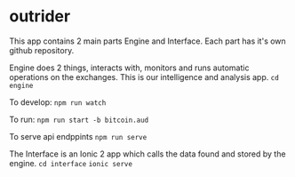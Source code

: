 # outrider

This app contains 2 main parts Engine and Interface. Each part has it's own github repository.

Engine does 2 things, interacts with, monitors and runs automatic operations on the exchanges. This is our intelligence and analysis app.
`cd engine`

To develop:
`npm run watch`

To run:
`npm run start -b bitcoin.aud`

To serve api endppints
`npm run serve`

The Interface is an Ionic 2 app which calls the data found and stored by the engine.
`cd interface`
`ionic serve`

